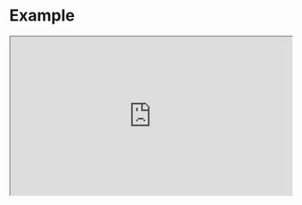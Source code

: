 # Example

<iframe src="https://stackblitz.com/github/flamrdevs/klass/tree/main/examples/preact-windicss?embed=1&view=preview&file=src%2FApp.tsx" style="width: 100%; aspect-ratio: 16/9;"></iframe>
